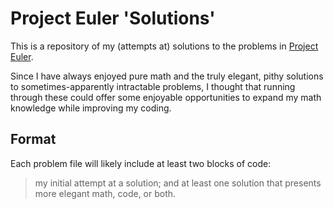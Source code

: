 # Project Euler 'Solutions'

This is a repository of my (attempts at) solutions to the problems in [Project Euler](https://projecteuler.net/archives).

Since I have always enjoyed pure math and the truly elegant, pithy solutions to sometimes-apparently intractable problems, I thought that running through these could offer some enjoyable opportunities to expand my math knowledge while improving my coding.

## Format

Each problem file will likely include at least two blocks of code:
> my initial attempt at a solution; and
> at least one solution that presents more elegant math, code, or both.
